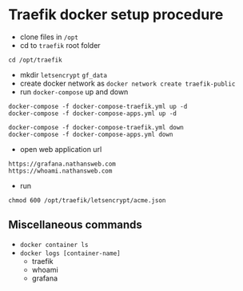 # Traefik docker setup procedure

- clone files in `/opt`
- cd to `traefik` root folder

```
cd /opt/traefik
```

- mkdir `letsencrypt` `gf_data`
- create docker network as `docker network create traefik-public`
- run `docker-compose` up and down

```
docker-compose -f docker-compose-traefik.yml up -d
docker-compose -f docker-compose-apps.yml up -d
```

```
docker-compose -f docker-compose-traefik.yml down
docker-compose -f docker-compose-apps.yml down
```

- open web application url

```
https://grafana.nathansweb.com
https://whoami.nathansweb.com
```

- run

```
chmod 600 /opt/traefik/letsencrypt/acme.json
```

## Miscellaneous commands

- `docker container ls`
- `docker logs [container-name]`
  - traefik
  - whoami
  - grafana
